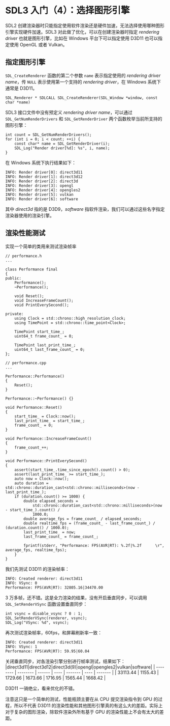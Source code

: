 # SDL3 入门（4）：选择图形引擎

SDL2 创建渲染器时只能指定使用软件渲染还是硬件加速，无法选择使用哪种图形引擎实现硬件加速。SDL3 对此做了优化，可以在创建渲染器时指定 *rendering driver* 也就是图形引擎，比如在 Windows 平台下可以指定使用 D3D11 也可以指定使用 OpenGL 或者 Vulkan。

## 指定图形引擎
`SDL_CreateRenderer` 函数的第二个参数 `name` 表示指定使用的 *rendering driver name*，传 `NULL` 表示使用第一个支持的 *rendering driver*，在 Windows 系统下通常是 D3D11。
```
SDL_Renderer * SDLCALL SDL_CreateRenderer(SDL_Window *window, const char *name)
```

SDL3 接口文件中没有预定义 *rendering driver name*，可以通过 `SDL_GetNumRenderDrivers` 和 `SDL_GetRenderDriver` 两个函数枚举当前所支持的图形引擎：
```
int count = SDL_GetNumRenderDrivers();
for (int i = 0; i < count; ++i) {
    const char* name = SDL_GetRenderDriver(i);
    SDL_Log("Render driver[%d]: %s", i, name);
}
```
在 Windows 系统下执行结果如下：
```
INFO: Render driver[0]: direct3d11
INFO: Render driver[1]: direct3d12
INFO: Render driver[2]: direct3d
INFO: Render driver[3]: opengl
INFO: Render driver[4]: opengles2
INFO: Render driver[5]: vulkan
INFO: Render driver[6]: software
```
其中 *direct3d* 指的是 D3D9，*software* 指软件渲染，我们可以通过这些名字指定渲染器使用的渲染引擎。

## 渲染性能测试
实现一个简单的类用来测试渲染帧率
```
// performance.h
...

class Performance final
{
public:
    Performance();
    ~Performance();

    void Reset();
    void IncreaseFrameCount();
    void PrintEverySecond();

private:
    using Clock = std::chrono::high_resolution_clock;
    using TimePoint = std::chrono::time_point<Clock>;

    TimePoint start_time_;
    uint64_t frame_count_ = 0;

    TimePoint last_print_time_;
    uint64_t last_frame_count_ = 0;
};
```
```
// performance.cpp
...

Performance::Performance()
{
    Reset();
}

Performance::~Performance() {}

void Performance::Reset()
{
    start_time_ = Clock::now();
    last_print_time_ = start_time_;
    frame_count_ = 0;
}

void Performance::IncreaseFrameCount()
{
    frame_count_++;
}

void Performance::PrintEverySecond()
{
    assert(start_time_.time_since_epoch().count() > 0);
    assert(last_print_time_ >= start_time_);
    auto now = Clock::now();
    auto duration = std::chrono::duration_cast<std::chrono::milliseconds>(now - last_print_time_);
    if (duration.count() >= 1000) {
        double elapsed_seconds =
            std::chrono::duration_cast<std::chrono::milliseconds>(now - start_time_).count() /
            1000.0;
        double average_fps = frame_count_ / elapsed_seconds;
        double realtime_fps = (frame_count_ - last_frame_count_) / (duration.count() / 1000.0);
        last_print_time_ = now;
        last_frame_count_ = frame_count_;

        fprintf(stderr, "Performance: FPS(AVR|RT): %.2f|%.2f      \r", average_fps, realtime_fps);
    }
}
```

我们先测试 D3D11 的渲染帧率：
```
INFO: Created renderer: direct3d11
INFO: VSync: 0
Performance: FPS(AVR|RT): 32805.16|34470.00   
```
3 万多帧，还不错。这是全力渲染的结果，没有开启垂直同步，可以调用 `SDL_SetRenderVSync` 函数设置垂直同步：
```
int vsync = disable_vsync ? 0 : 1;
SDL_SetRenderVSync(renderer, vsync);
SDL_Log("VSync: %d", vsync);
```
再次测试渲染帧率，60fps，和屏幕刷新率一致：
```
INFO: Created renderer: direct3d11
INFO: VSync: 1
Performance: FPS(AVR|RT): 59.95|60.04   
```

关闭垂直同步，对各渲染引擎分别进行帧率测试，结果如下：
|direct3d11|direct3d12|direct3d(9)|opengl|opengles2|vulkan|software|
| -------- | -------- | ------ | ---- | ------- | ---- | ------- |
| 33113.44 | 1155.43 | 1729.66 | 1673.66 | 1716.95 | 1565.44 | 1668.42 |

D3D11 一骑绝尘，看来优化的不错。

注意这只是一个简单的测试，性能瓶颈主要在从 CPU 提交渲染指令到 GPU 的过程，所以不代表 D3D11 的渲染性能和其他图形引擎真的有这么大的差距。实际上对于复杂的图形渲染，除软件渲染外所有基于 GPU 的渲染性能上不会有太大的差距。